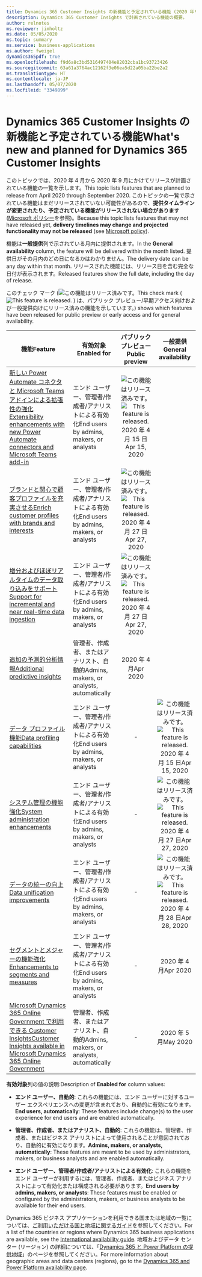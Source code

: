 ```yaml
---
title: Dynamics 365 Customer Insights の新機能と予定されている機能 (2020 年リリース ウェーブ 1)
description: Dynamics 365 Customer Insights で計画されている機能の概要。
author: relnotes
ms.reviewer: jimholtz
ms.date: 05/05/2020
ms.topic: summary
ms.service: business-applications
ms.author: fweigel
dynamics365pdf: true
ms.openlocfilehash: f9d6a8c3bd5316497404e82032cba1bc93723426
ms.sourcegitcommit: 63a61a3764ac12162f3e06ea5d22a05ba22be2a2
ms.translationtype: HT
ms.contentlocale: ja-JP
ms.lasthandoff: 05/07/2020
ms.locfileid: "3349899"
---
```

# <a name="whats-new-and-planned-for-dynamics-365-customer-insights"></a><span data-ttu-id="33294-103">Dynamics 365 Customer Insights の新機能と予定されている機能</span><span class="sxs-lookup"><span data-stu-id="33294-103">What's new and planned for Dynamics 365 Customer Insights</span></span>

<span data-ttu-id="33294-104">このトピックでは、2020 年 4 月から 2020 年 9 月にかけてリリースが計画されている機能の一覧を示します。</span><span class="sxs-lookup"><span data-stu-id="33294-104">This topic lists features that are planned to release from April 2020 through September 2020.</span></span> <span data-ttu-id="33294-105">このトピックの一覧で示されている機能はまだリリースされていない可能性があるので、**提供タイムラインが変更されたり、予定されている機能がリリースされない場合があります** ([Microsoft ポリシー](https://go.microsoft.com/fwlink/p/?linkid=2007332)を参照)。</span><span class="sxs-lookup"><span data-stu-id="33294-105">Because this topic lists features that may not have released yet, **delivery timelines may change and projected functionality may not be released** (see [Microsoft policy](https://go.microsoft.com/fwlink/p/?linkid=2007332)).</span></span>

<span data-ttu-id="33294-106">機能は**一般提供**列で示されている月内に提供されます。</span><span class="sxs-lookup"><span data-stu-id="33294-106">In the **General availability** column, the feature will be delivered within the month listed.</span></span> <span data-ttu-id="33294-107">提供日がその月内のどの日になるかはわかりません。</span><span class="sxs-lookup"><span data-stu-id="33294-107">The delivery date can be any day within that month.</span></span> <span data-ttu-id="33294-108">リリースされた機能には、リリース日を含む完全な日付が表示されます。</span><span class="sxs-lookup"><span data-stu-id="33294-108">Released features show the full date, including the day of release.</span></span>

<span data-ttu-id="33294-109">このチェック マーク (![この機能はリリース済みです。](/dynamics365-release-plan/media/green-checkmark.png "この機能はリリース済みです。")</span><span class="sxs-lookup"><span data-stu-id="33294-109">This check mark (![This feature is released.](/dynamics365-release-plan/media/green-checkmark.png "This feature is released.")</span></span> <span data-ttu-id="33294-110">) は、パブリック プレビュー/早期アクセス向けおよび一般提供向けにリリース済みの機能を示しています。</span><span class="sxs-lookup"><span data-stu-id="33294-110">) shows which features have been released for public preview or early access and for general availability.</span></span>

| <span data-ttu-id="33294-111">機能</span><span class="sxs-lookup"><span data-stu-id="33294-111">Feature</span></span>    | <span data-ttu-id="33294-112">有効対象</span><span class="sxs-lookup"><span data-stu-id="33294-112">Enabled for</span></span>    |  <span data-ttu-id="33294-113">パブリック プレビュー</span><span class="sxs-lookup"><span data-stu-id="33294-113">Public preview</span></span> |  <span data-ttu-id="33294-114">一般提供</span><span class="sxs-lookup"><span data-stu-id="33294-114">General availability</span></span> | 
| ---------- |---------------- | :---------------: |:--------------: |
| [<span data-ttu-id="33294-115">新しい Power Automate コネクタと Microsoft Teams アドインによる拡張性の強化</span><span class="sxs-lookup"><span data-stu-id="33294-115">Extensibility enhancements with new Power Automate connectors and Microsoft Teams add-in</span></span>](extensibility-enhancements-new-power-automate-connectors-teams-add-in.md) | <span data-ttu-id="33294-116">エンド ユーザー、管理者/作成者/アナリストによる有効化</span><span class="sxs-lookup"><span data-stu-id="33294-116">End users by admins, makers, or analysts</span></span>| <span data-ttu-id="33294-117">![この機能はリリース済みです。](/dynamics365-release-plan/media/green-checkmark.png "この機能はリリース済みです。")</span><span class="sxs-lookup"><span data-stu-id="33294-117">![This feature is released.](/dynamics365-release-plan/media/green-checkmark.png "This feature is released.")</span></span> <span data-ttu-id="33294-118">2020 年 4 月 15 日</span><span class="sxs-lookup"><span data-stu-id="33294-118">Apr 15, 2020</span></span>| | 
 | [<span data-ttu-id="33294-119">ブランドと関心で顧客プロファイルを充実させる</span><span class="sxs-lookup"><span data-stu-id="33294-119">Enrich customer profiles with brands and interests</span></span>](enrich-customer-profiles-brands-interests.md) | <span data-ttu-id="33294-120">エンド ユーザー、管理者/作成者/アナリストによる有効化</span><span class="sxs-lookup"><span data-stu-id="33294-120">End users by admins, makers, or analysts</span></span> | <span data-ttu-id="33294-121">![この機能はリリース済みです。](/dynamics365-release-plan/media/green-checkmark.png "この機能はリリース済みです。")</span><span class="sxs-lookup"><span data-stu-id="33294-121">![This feature is released.](/dynamics365-release-plan/media/green-checkmark.png "This feature is released.")</span></span> <span data-ttu-id="33294-122">2020 年 4 月 27 日</span><span class="sxs-lookup"><span data-stu-id="33294-122">Apr 27, 2020</span></span>| | 
| [<span data-ttu-id="33294-123">増分およびほぼリアルタイムのデータ取り込みをサポート</span><span class="sxs-lookup"><span data-stu-id="33294-123">Support for incremental and near real-time data ingestion</span></span>](support-incremental-near-real-time-data-ingestion.md) | <span data-ttu-id="33294-124">エンド ユーザー、管理者/作成者/アナリストによる有効化</span><span class="sxs-lookup"><span data-stu-id="33294-124">End users by admins, makers, or analysts</span></span>| <span data-ttu-id="33294-125">![この機能はリリース済みです。](/dynamics365-release-plan/media/green-checkmark.png "この機能はリリース済みです。")</span><span class="sxs-lookup"><span data-stu-id="33294-125">![This feature is released.](/dynamics365-release-plan/media/green-checkmark.png "This feature is released.")</span></span> <span data-ttu-id="33294-126">2020 年 4 月 27 日</span><span class="sxs-lookup"><span data-stu-id="33294-126">Apr 27, 2020</span></span>| | 
| [<span data-ttu-id="33294-127">追加の予測的分析情報</span><span class="sxs-lookup"><span data-stu-id="33294-127">Additional predictive insights</span></span>](additional-predictive-insights.md) | <span data-ttu-id="33294-128">管理者、作成者、またはアナリスト、自動的</span><span class="sxs-lookup"><span data-stu-id="33294-128">Admins, makers, or analysts, automatically</span></span>| <span data-ttu-id="33294-129">2020 年 4 月</span><span class="sxs-lookup"><span data-stu-id="33294-129">Apr 2020</span></span>| | 
| [<span data-ttu-id="33294-130">データ プロファイル機能</span><span class="sxs-lookup"><span data-stu-id="33294-130">Data profiling capabilities</span></span>](data-profiling-capabilities.md) | <span data-ttu-id="33294-131">エンド ユーザー、管理者/作成者/アナリストによる有効化</span><span class="sxs-lookup"><span data-stu-id="33294-131">End users by admins, makers, or analysts</span></span>| -|<span data-ttu-id="33294-132">![この機能はリリース済みです。](/dynamics365-release-plan/media/green-checkmark.png "この機能はリリース済みです。")</span><span class="sxs-lookup"><span data-stu-id="33294-132">![This feature is released.](/dynamics365-release-plan/media/green-checkmark.png "This feature is released.")</span></span> <span data-ttu-id="33294-133">2020 年 4 月 15 日</span><span class="sxs-lookup"><span data-stu-id="33294-133">Apr 15, 2020</span></span> | 
| [<span data-ttu-id="33294-134">システム管理の機能強化</span><span class="sxs-lookup"><span data-stu-id="33294-134">System administration enhancements</span></span>](system-administration-enhancements.md) | <span data-ttu-id="33294-135">エンド ユーザー、管理者/作成者/アナリストによる有効化</span><span class="sxs-lookup"><span data-stu-id="33294-135">End users by admins, makers, or analysts</span></span>| -|<span data-ttu-id="33294-136">![この機能はリリース済みです。](/dynamics365-release-plan/media/green-checkmark.png "この機能はリリース済みです。")</span><span class="sxs-lookup"><span data-stu-id="33294-136">![This feature is released.](/dynamics365-release-plan/media/green-checkmark.png "This feature is released.")</span></span> <span data-ttu-id="33294-137">2020 年 4 月 27 日</span><span class="sxs-lookup"><span data-stu-id="33294-137">Apr 27, 2020</span></span> | 
| [<span data-ttu-id="33294-138">データの統一の向上</span><span class="sxs-lookup"><span data-stu-id="33294-138">Data unification improvements</span></span>](data-unification-improvements.md) | <span data-ttu-id="33294-139">エンド ユーザー、管理者/作成者/アナリストによる有効化</span><span class="sxs-lookup"><span data-stu-id="33294-139">End users by admins, makers, or analysts</span></span>| -|<span data-ttu-id="33294-140">![この機能はリリース済みです。](/dynamics365-release-plan/media/green-checkmark.png "この機能はリリース済みです。")</span><span class="sxs-lookup"><span data-stu-id="33294-140">![This feature is released.](/dynamics365-release-plan/media/green-checkmark.png "This feature is released.")</span></span> <span data-ttu-id="33294-141">2020 年 4 月 28 日</span><span class="sxs-lookup"><span data-stu-id="33294-141">Apr 28, 2020</span></span> | 
| [<span data-ttu-id="33294-142">セグメントとメジャーの機能強化</span><span class="sxs-lookup"><span data-stu-id="33294-142">Enhancements to segments and measures</span></span>](enhancements-segments-measures.md) | <span data-ttu-id="33294-143">エンド ユーザー、管理者/作成者/アナリストによる有効化</span><span class="sxs-lookup"><span data-stu-id="33294-143">End users by admins, makers, or analysts</span></span>| -|<span data-ttu-id="33294-144">2020 年 4 月</span><span class="sxs-lookup"><span data-stu-id="33294-144">Apr 2020</span></span> | 
| [<span data-ttu-id="33294-145">Microsoft Dynamics 365 Online Government で利用できる Customer Insights</span><span class="sxs-lookup"><span data-stu-id="33294-145">Customer Insights available in Microsoft Dynamics 365 Online Government</span></span>](customer-insights-dynamics-365-online-government.md) | <span data-ttu-id="33294-146">管理者、作成者、またはアナリスト、自動的</span><span class="sxs-lookup"><span data-stu-id="33294-146">Admins, makers, or analysts, automatically</span></span>| -|<span data-ttu-id="33294-147">2020 年 5 月</span><span class="sxs-lookup"><span data-stu-id="33294-147">May 2020</span></span> | 

<span data-ttu-id="33294-148">**有効対象**列の値の説明:</span><span class="sxs-lookup"><span data-stu-id="33294-148">Description of **Enabled for** column values:</span></span>

- <span data-ttu-id="33294-149">**エンド ユーザー、自動的**: これらの機能には、エンド ユーザーに対するユーザー エクスペリエンスへの変更が含まれており、自動的に有効になります。</span><span class="sxs-lookup"><span data-stu-id="33294-149">**End users, automatically**: These features include change(s) to the user experience for end users and are enabled automatically.</span></span>

- <span data-ttu-id="33294-150">**管理者、作成者、またはアナリスト、自動的**: これらの機能は、管理者、作成者、またはビジネス アナリストによって使用されることが意図されており、自動的に有効になります。</span><span class="sxs-lookup"><span data-stu-id="33294-150">**Admins, makers, or analysts, automatically**: These features are meant to be used by administrators, makers, or business analysts and are enabled automatically.</span></span>

- <span data-ttu-id="33294-151">**エンド ユーザー、管理者/作成者/アナリストによる有効化**: これらの機能をエンド ユーザーが利用するには、管理者、作成者、またはビジネス アナリストによって有効化または構成される必要があります。</span><span class="sxs-lookup"><span data-stu-id="33294-151">**End users by admins, makers, or analysts**: These features must be enabled or configured by the administrators, makers, or business analysts to be available for their end users.</span></span>

<span data-ttu-id="33294-152">Dynamics 365 ビジネス アプリケーションを利用できる国または地域の一覧については、[ご利用いただける国と地域に関するガイド](https://aka.ms/dynamics_365_international_availability_deck)を参照してください。</span><span class="sxs-lookup"><span data-stu-id="33294-152">For a list of the countries or regions where Dynamics 365 business applications are available, see the [International availability guide](https://aka.ms/dynamics_365_international_availability_deck).</span></span> <span data-ttu-id="33294-153">地域およびデータ センター (リージョン) の詳細については、「[Dynamics 365 と Power Platform の提供地域](https://aka.ms/BusinessAppsGeoAvailability)」のページを参照してください。</span><span class="sxs-lookup"><span data-stu-id="33294-153">For more information about geographic areas and data centers (regions), go to the [Dynamics 365 and Power Platform availability page](https://aka.ms/BusinessAppsGeoAvailability).</span></span>
